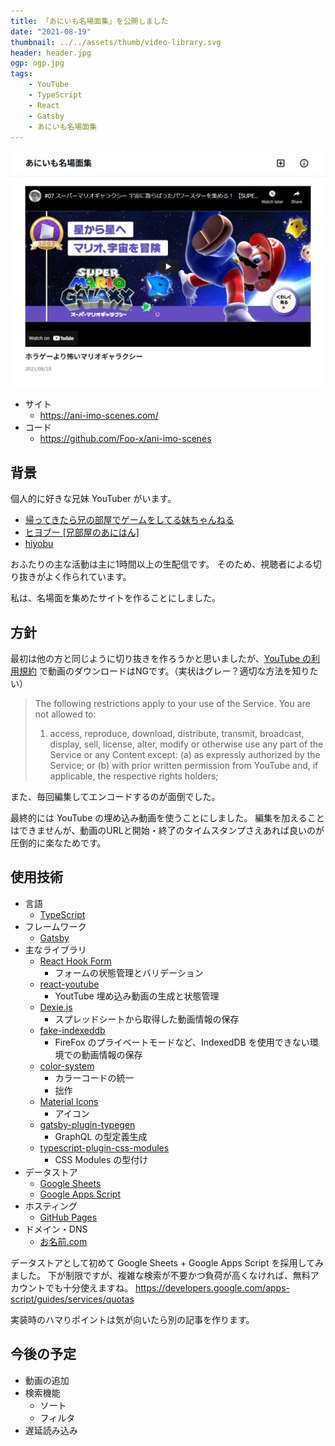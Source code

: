 ```yaml
---
title: 「あにいも名場面集」を公開しました
date: "2021-08-19"
thumbnail: ../../assets/thumb/video-library.svg
header: header.jpg
ogp: ogp.jpg
tags:
    - YouTube
    - TypeScript
    - React
    - Gatsby
    - あにいも名場面集
---
```


![screenshot](./screenshot.png)

- サイト
    - https://ani-imo-scenes.com/
- コード
    - https://github.com/Foo-x/ani-imo-scenes


## 背景

個人的に好きな兄妹 YouTuber がいます。

- [帰ってきたら兄の部屋でゲームをしてる妹ちゃんねる](https://www.youtube.com/channel/UCxM9OJy4o6mqZaaT2kpfwKA)
- [ヒヨブー [兄部屋のあにはん]](https://www.youtube.com/channel/UCU8K9Lbjup7FcNQu7IL_UTA)
- [hiyobu](https://www.youtube.com/user/hiyobu)

おふたりの主な活動は主に1時間以上の生配信です。
そのため、視聴者による切り抜きがよく作られています。

私は、名場面を集めたサイトを作ることにしました。


## 方針

最初は他の方と同じように切り抜きを作ろうかと思いましたが、[YouTube の利用規約](https://www.youtube.com/static?template=terms) で動画のダウンロードはNGです。（実状はグレー？適切な方法を知りたい）

> The following restrictions apply to your use of the Service. You are not allowed to:
>
> 1. access, reproduce, download, distribute, transmit, broadcast, display, sell, license, alter, modify or otherwise use any part of the Service or any Content except: (a) as expressly authorized by the Service; or (b) with prior written permission from YouTube and, if applicable, the respective rights holders;

また、毎回編集してエンコードするのが面倒でした。

最終的には YouTube の埋め込み動画を使うことにしました。
編集を加えることはできませんが、動画のURLと開始・終了のタイムスタンプさえあれば良いのが圧倒的に楽なためです。


## 使用技術

- 言語
    - [TypeScript](https://www.typescriptlang.org/)
- フレームワーク
    - [Gatsby](https://www.gatsbyjs.com/)
- 主なライブラリ
    - [React Hook Form](https://react-hook-form.com/)
        - フォームの状態管理とバリデーション
    - [react-youtube](https://github.com/tjallingt/react-youtube)
        - YoutTube 埋め込み動画の生成と状態管理
    - [Dexie.js](https://dexie.org/)
        - スプレッドシートから取得した動画情報の保存
    - [fake-indexeddb](https://github.com/dumbmatter/fakeIndexedDB)
        - FireFox のプライベートモードなど、IndexedDB を使用できない環境での動画情報の保存
    - [color-system](https://github.com/Foo-x/color-system)
        - カラーコードの統一
        - 拙作
    - [Material Icons](https://fonts.google.com/icons)
        - アイコン
    - [gatsby-plugin-typegen](https://www.gatsbyjs.com/plugins/gatsby-plugin-typegen/)
        - GraphQL の型定義生成
    - [typescript-plugin-css-modules](https://github.com/mrmckeb/typescript-plugin-css-modules)
        - CSS Modules の型付け
- データストア
    - [Google Sheets](https://www.google.com/sheets/about/)
    - [Google Apps Script](https://developers.google.com/apps-script)
- ホスティング
    - [GitHub Pages](https://pages.github.com/)
- ドメイン・DNS
    - [お名前.com](https://www.onamae.com/)

データストアとして初めて Google Sheets + Google Apps Script を採用してみました。
下が制限ですが、複雑な検索が不要かつ負荷が高くなければ、無料アカウントでも十分使えますね。
https://developers.google.com/apps-script/guides/services/quotas

実装時のハマりポイントは気が向いたら別の記事を作ります。


## 今後の予定

- 動画の追加
- 検索機能
    - ソート
    - フィルタ
- 遅延読み込み
